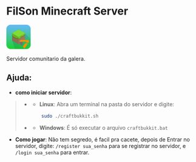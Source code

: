 
# FilSon Minecraft Server
![alt](./server-icon.png) 


Servidor comunitario da galera.

## Ajuda:
-  **como iniciar servidor**:
> - - **Linux**:
> Abra um terminal na pasta do servidor e digite:
>    ```bash
>        sudo ./craftbukkit.sh
>    ```
> - - **Windows**:
> É só executar o arquivo `craftbukkit.bat`

- **Como jogar**:
Não tem segredo, é facil pra cacete,
depois de Entrar no servidor, digite:
`/register sua_senha` para se registrar no servidor, e `/login sua_senha` para entrar.

